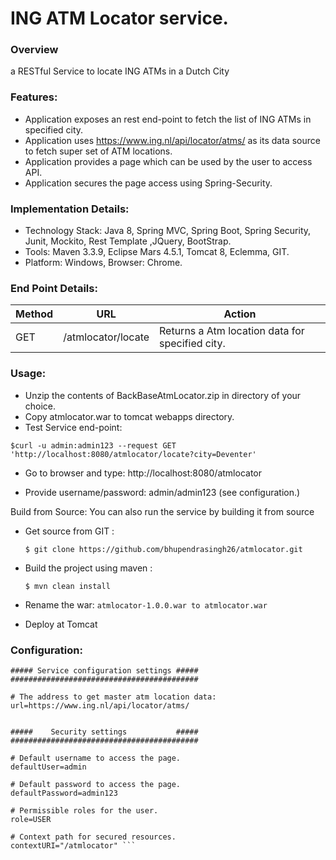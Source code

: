 # ING ATM Locator service.

### Overview
a RESTful Service to locate ING ATMs in a Dutch City  

### Features:
* Application exposes an rest end-point to fetch the list of ING ATMs in specified city.
* Application uses  https://www.ing.nl/api/locator/atms/ as its data source to fetch super set of ATM locations.
* Application provides a page which can be used by the user to access API.
* Application secures the page access using Spring-Security.

### Implementation Details: 
                   
*	Technology Stack:  Java 8, Spring MVC, Spring Boot, Spring Security, Junit, Mockito, Rest Template ,JQuery,  BootStrap.
*	Tools: Maven 3.3.9, Eclipse Mars 4.5.1, Tomcat 8, Eclemma, GIT.
*	Platform: Windows, Browser: Chrome.

### End Point Details:
 Method  |  URL | Action 	
 --- | --- | ---  
   GET |	/atmlocator/locate |	Returns a Atm location data for specified city.	

 

### Usage:
*	Unzip the contents of BackBaseAtmLocator.zip in directory of your choice. 
*	Copy atmlocator.war to tomcat webapps directory.
*	Test Service end-point: 

```$curl -u admin:admin123 --request GET 'http://localhost:8080/atmlocator/locate?city=Deventer'```


* Go to browser and type:  http://localhost:8080/atmlocator


* 	Provide username/password: admin/admin123  (see configuration.)


Build from Source:  You can also run the service by building it from source  
*	Get source from GIT : 

    ```$ git clone https://github.com/bhupendrasingh26/atmlocator.git```

*	Build the project using maven :

    ```$ mvn clean install``` 

*	Rename the war: ```atmlocator-1.0.0.war to atmlocator.war ```

*	Deploy at Tomcat


 ### Configuration:
``` Application has following configuration options at application.properties(src/main/resources)
##### Service configuration settings #####
##########################################

# The address to get master atm location data:
url=https://www.ing.nl/api/locator/atms/


#####    Security settings           #####
##########################################

# Default username to access the page.
defaultUser=admin

# Default password to access the page.
defaultPassword=admin123

# Permissible roles for the user.
role=USER

# Context path for secured resources.
contextURI="/atmlocator" ```
   

 


 

